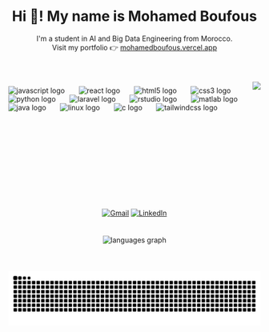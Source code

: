 <div align="left">
  <h1 align="center">Hi 👋! My name is Mohamed Boufous</h1>

  <p align="center">
    I'm a student in AI and Big Data Engineering from Morocco.<br />
    Visit my portfolio 👉
    <a href="https://mohamedboufous.vercel.app/" target="_blank" rel="noopener noreferrer"
      >mohamedboufous.vercel.app</a
    >
  </p>

  <h3></h3>

  <br clear="both" />

  <img
    align="right"
    height="206"
    src="https://media0.giphy.com/media/v1.Y2lkPTc5MGI3NjExZmlscDkyOTE1MmJqaHFlNWJ0YnZuanJnNnEybGdodW9ka3FqZGpqZyZlcD12MV9pbnRlcm5hbF9naWZfYnlfaWQmY3Q9Zw/KGd6ns7MR1gPCRT52z/giphy.gif"
  />

  <h3></h3>

  <div align="left">
    <img
      src="https://cdn.jsdelivr.net/gh/devicons/devicon/icons/javascript/javascript-original.svg"
      height="40"
      width="40"
      alt="javascript logo"
    />
    <img width="20" />
    <img
      src="https://cdn.jsdelivr.net/gh/devicons/devicon/icons/react/react-original.svg"
      height="40"
      width="40"
      alt="react logo"
    />
    <img width="20" />
    <img
      src="https://cdn.jsdelivr.net/gh/devicons/devicon/icons/html5/html5-original.svg"
      height="40"
      width="40"
      alt="html5 logo"
    />
    <img width="20" />
    <img
      src="https://cdn.jsdelivr.net/gh/devicons/devicon/icons/css3/css3-original.svg"
      height="40"
      width="40"
      alt="css3 logo"
    />
    <img width="20" />
    <img
      src="https://cdn.jsdelivr.net/gh/devicons/devicon/icons/python/python-original.svg"
      height="40"
      width="40"
      alt="python logo"
    />
    <img width="20" />
    <img
      src="https://cdn.jsdelivr.net/gh/devicons/devicon/icons/laravel/laravel-original.svg"
      height="40"
      width="40"
      alt="laravel logo"
    />
    <img width="20" />
    <img
      src="https://cdn.jsdelivr.net/gh/devicons/devicon/icons/rstudio/rstudio-original.svg"
      height="40"
      width="40"
      alt="rstudio logo"
    />
    <img width="20" />
    <img
      src="https://cdn.jsdelivr.net/gh/devicons/devicon/icons/matlab/matlab-original.svg"
      height="40"
      width="40"
      alt="matlab logo"
    />
    <img width="20" />
    <img
      src="https://cdn.jsdelivr.net/gh/devicons/devicon/icons/java/java-original.svg"
      height="40"
      width="40"
      alt="java logo"
    />
    <img width="20" />
    <img
      src="https://cdn.jsdelivr.net/gh/devicons/devicon/icons/linux/linux-original.svg"
      height="40"
      width="40"
      alt="linux logo"
    />
    <img width="20" />
    <img
      src="https://cdn.jsdelivr.net/gh/devicons/devicon/icons/c/c-original.svg"
      height="40"
      width="40"
      alt="c logo"
    />
    <img width="20" />
    <img
      src="https://cdn.jsdelivr.net/gh/devicons/devicon/icons/tailwindcss/tailwindcss-original-wordmark.svg"
      height="40"
      width="40"
      alt="tailwindcss logo"
    />
  </div>

  <h3></h3>

  <br clear="both" />
  <br />
  <br />
<div align="center" style="display: flex; justify-content: center; gap: 40px; flex-wrap: wrap;">

[![Gmail](https://img.shields.io/badge/Gmail-D14836?style=for-the-badge&logo=gmail&logoColor=white&link=mailto:mohamedboufous119@gmail.com)](mailto:mohamedboufous119@gmail.com)
[![LinkedIn](https://img.shields.io/badge/LinkedIn-0077B5?style=for-the-badge&logo=linkedin&logoColor=white&link=https://www.linkedin.com/in/mohamed-boufous-529aa026a/)](https://www.linkedin.com/in/mohamed-boufous-529aa026a/)

</div>
  <h3></h3>

  <div align="center">
    <img
      src="https://github-readme-stats.vercel.app/api/top-langs?username=Mohamed-boufous&locale=en&hide_title=false&layout=compact&card_width=320&langs_count=5&theme=dracula&hide_border=false&order=2"
      height="150"
      alt="languages graph"
    />
  </div>

  <h3></h3>

  <br clear="both" />

  <img
    src="https://raw.githubusercontent.com/Mohamed-boufous/Mohamed-boufous/output/snake.svg"
    alt="Snake animation"
  />

  <h3></h3>
</div>
